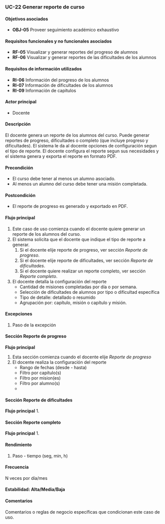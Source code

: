 ### UC-22 Generar reporte de curso

#### Objetivos asociados

- **OBJ-05** Proveer seguimiento académico exhaustivo

#### Requisitos funcionales y no funcionales asociados

- **RF-05** Visualizar y generar reportes del progreso de alumnos
- **RF-06** Visualizar y generar reportes de las dificultades de los alumnos

#### Requisitos de información utilizados

- **RI-06** Información del progreso de los alumnos
- **RI-07** Información de dificultades de los alumnos
- **RI-09** Información de capítulos

#### Actor principal

- Docente

#### Descripción

El docente genera un reporte de los alumnos del curso. Puede generar reportes de progreso, dificultades o completo (que incluye progreso y dificultades). El sistema le da al docente opciones de configuración segun el tipo de reporte. El docente configura el reporte segun sus necesidades y el sistema genera y exporta el reporte en formato PDF.

#### Precondición

- El curso debe tener al menos un alumno asociado.
- Al menos un alumno del curso debe tener una misión completada.

#### Postcondición

- El reporte de progreso es generado y exportado en PDF.

#### Flujo principal

1. Este caso de uso comienza cuando el docente quiere generar un reporte de los alumnos del curso.
2. El sistema solicita que el docente que indique el tipo de reporte a generar.
   1. Si el docente elije reporte de progreso, ver sección *Reporte de progreso*.
   2. Si el docente elije reporte de dificultades, ver sección *Reporte de dificultades*.
   3. Si el docente quiere realizar un reporte completo, ver sección *Reporte completo*.
3. El docente detalla la configuración del reporte
   - Cantidad de misiones completadas por día o por semana.
   - Selección de dificultades de alumnos por tipo o dificultad específica
   - Tipo de detalle: detallado o resumido
   - Agrupación por: capítulo, misión o capítulo y misión.

#### Excepciones

1. Paso de la excepción

#### Sección Reporte de progreso
**Flujo principal**
1. Esta sección comienza cuando el docente elije *Reporte de progreso*
2. El docente realiza la configuración del reporte
   - Rango de fechas (desde - hasta)
   - Filtro por capítulo(s)
   - Filtro por mision(es)
   - Filtro por alumno(s)
   - 

#### Sección Reporte de dificultades
**Flujo principal**
1. 

#### Sección Reporte completo
**Flujo principal**
1. 

#### Rendimiento

1. Paso - tiempo (seg, min, h)

#### Frecuencia

N veces por día/mes

#### Estabilidad: Alta/Media/Baja

#### Comentarios
Comentarios o reglas de negocio específicas que condicionan este caso de uso.

